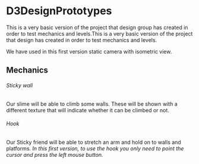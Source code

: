 # D3DesignPrototypes

This is a very basic version of the project that design group has created in order to test mechanics and levels.This is a very basic version of the project that design has created in order to test mechanics and levels.

We have used in this first version static camera with isometric view.

## Mechanics

###### Sticky wall
Our slime will be able to climb some walls. These will be shown with a different texture that will indicate whether it can be climbed or not.

###### Hook
Our Sticky friend will be able to stretch an arm and hold on to walls and platforms.
_In this first version, to use the hook you only need to point the cursor and press the left mouse button._
